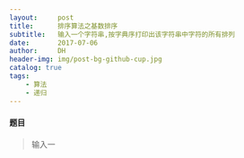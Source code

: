 ```yaml
---
layout:     post
title:      排序算法之基数排序
subtitle:   输入一个字符串,按字典序打印出该字符串中字符的所有排列
date:       2017-07-06
author:     DH
header-img: img/post-bg-github-cup.jpg
catalog: true
tags:
    - 算法
    - 递归
---
```

#### 题目

>输入一

